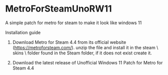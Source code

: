 # MetroForSteamUnoRW11

A simple patch for metro for steam to make it look like windows 11

Installation guide
1. Download Metro for Steam 4.4 from its official website (https://metroforsteam.com/). unzip the file and install it in the steam \ skins \ folder found in the Steam folder, if it does not exist create it.

2. Download the latest release of Unofficial Windows 11 Patch for Metro for Steam 4.4
